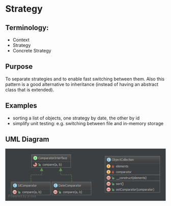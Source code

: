 # Strategy

## Terminology:

* Context
* Strategy
* Concrete Strategy

## Purpose

To separate strategies and to enable fast switching between them. Also this pattern is a good alternative to inheritance (instead of having an abstract class that is extended).

## Examples

* sorting a list of objects, one strategy by date, the other by id
* simplify unit testing: e.g. switching between file and in-memory storage

## UML Diagram

![Alt Strategy UML Diagram](uml/uml.png)